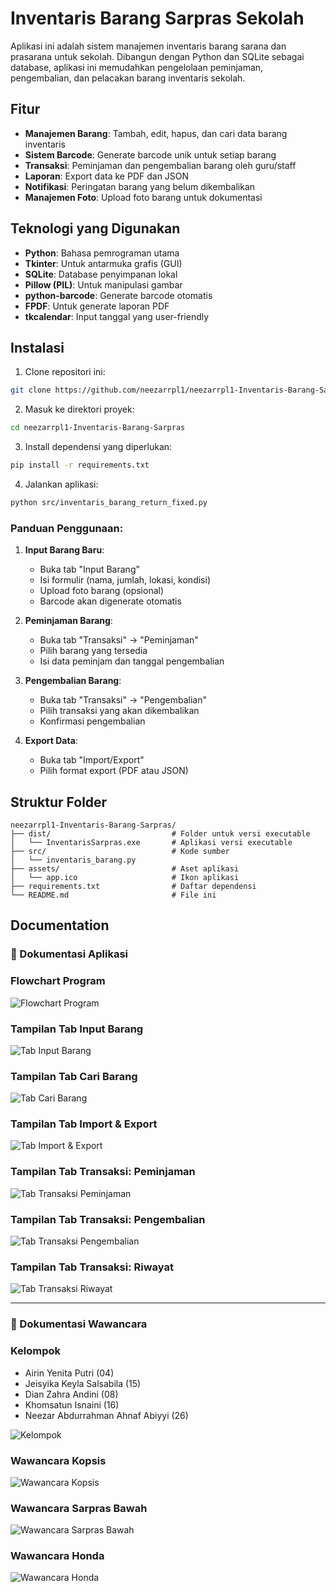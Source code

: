 # Inventaris Barang Sarpras Sekolah

Aplikasi ini adalah sistem manajemen inventaris barang sarana dan prasarana untuk sekolah. Dibangun dengan Python dan SQLite sebagai database, aplikasi ini memudahkan pengelolaan peminjaman, pengembalian, dan pelacakan barang inventaris sekolah.

## Fitur

- **Manajemen Barang**: Tambah, edit, hapus, dan cari data barang inventaris  
- **Sistem Barcode**: Generate barcode unik untuk setiap barang  
- **Transaksi**: Peminjaman dan pengembalian barang oleh guru/staff  
- **Laporan**: Export data ke PDF dan JSON  
- **Notifikasi**: Peringatan barang yang belum dikembalikan  
- **Manajemen Foto**: Upload foto barang untuk dokumentasi

## Teknologi yang Digunakan

- **Python**: Bahasa pemrograman utama  
- **Tkinter**: Untuk antarmuka grafis (GUI)  
- **SQLite**: Database penyimpanan lokal  
- **Pillow (PIL)**: Untuk manipulasi gambar  
- **python-barcode**: Generate barcode otomatis  
- **FPDF**: Untuk generate laporan PDF  
- **tkcalendar**: Input tanggal yang user-friendly

## Instalasi

1. Clone repositori ini:
```bash
git clone https://github.com/neezarrpl1/neezarrpl1-Inventaris-Barang-Sarpras.git
````

2. Masuk ke direktori proyek:

```bash
cd neezarrpl1-Inventaris-Barang-Sarpras
```

3. Install dependensi yang diperlukan:

```bash
pip install -r requirements.txt
```

4. Jalankan aplikasi:

```bash
python src/inventaris_barang_return_fixed.py
```


### Panduan Penggunaan:

1. **Input Barang Baru**:

   * Buka tab "Input Barang"
   * Isi formulir (nama, jumlah, lokasi, kondisi)
   * Upload foto barang (opsional)
   * Barcode akan digenerate otomatis

2. **Peminjaman Barang**:

   * Buka tab "Transaksi" → "Peminjaman"
   * Pilih barang yang tersedia
   * Isi data peminjam dan tanggal pengembalian

3. **Pengembalian Barang**:

   * Buka tab "Transaksi" → "Pengembalian"
   * Pilih transaksi yang akan dikembalikan
   * Konfirmasi pengembalian

4. **Export Data**:

   * Buka tab "Import/Export"
   * Pilih format export (PDF atau JSON)

## Struktur Folder

```
neezarrpl1-Inventaris-Barang-Sarpras/
├── dist/                           # Folder untuk versi executable
│   └── InventarisSarpras.exe       # Aplikasi versi executable
├── src/                            # Kode sumber
│   └── inventaris_barang.py
├── assets/                         # Aset aplikasi
│   └── app.ico                     # Ikon aplikasi
├── requirements.txt                # Daftar dependensi
└── README.md                       # File ini
```

## Documentation

### 📸 Dokumentasi Aplikasi

### Flowchart Program
![Flowchart Program](dokumentasi/Flowchart-Program.jpg)

### Tampilan Tab Input Barang
![Tab Input Barang](dokumentasi/Tab-Input-Barang.png)

### Tampilan Tab Cari Barang
![Tab Cari Barang](dokumentasi/Tab-Cari-Barang.png)

### Tampilan Tab Import & Export
![Tab Import & Export](dokumentasi/Tab-Import-&-Export.png)

### Tampilan Tab Transaksi: Peminjaman
![Tab Transaksi Peminjaman](dokumentasi/Tab-Transaksi-Peminjaman.png)

### Tampilan Tab Transaksi: Pengembalian
![Tab Transaksi Pengembalian](dokumentasi/Tab-Transaksi-Pengembalian.png)

### Tampilan Tab Transaksi: Riwayat
![Tab Transaksi Riwayat](dokumentasi/Tab-Transaksi-Riwayat.png)

---

### 👥 Dokumentasi Wawancara

### Kelompok

- Airin Yenita Putri (04)
- Jeisyika Keyla Salsabila (15)
- Dian Zahra Andini (08)
- Khomsatun Isnaini (16)
- Neezar Abdurrahman Ahnaf Abiyyi (26)

![Kelompok](dokumentasi/Kelompok.jpg)

### Wawancara Kopsis
![Wawancara Kopsis](dokumentasi/Wawancara-Kopsis.png)

### Wawancara Sarpras Bawah
![Wawancara Sarpras Bawah](dokumentasi/Wawancara-Sarpras-Bawah.png)

### Wawancara Honda
![Wawancara Honda](dokumentasi/Wawancara-honda.png)
